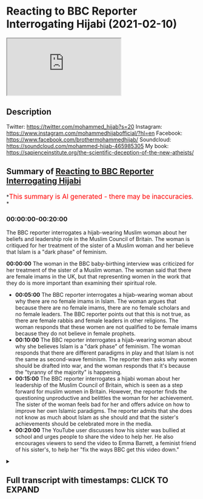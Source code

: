# Reacting to BBC Reporter Interrogating Hijabi (2021-02-10)

<iframe loading='lazy' allow='autoplay' src='https://www.youtube.com/embed/7-YSMyJHWTU'></iframe>

## Description

Twitter: <https://twitter.com/mohammed_hijab?s=20>
Instagram: <https://www.instagram.com/mohammedhijabofficial/?hl=en>
Facebook: <https://www.facebook.com/brothermohammedhijab/>
Soundcloud: <https://soundcloud.com/mohammed-hijab-465985305>
My book: <https://sapienceinstitute.org/the-scientific-deception-of-the-new-atheists/>

## Summary of [Reacting to BBC Reporter Interrogating Hijabi](https://www.youtube.com/watch?v=7-YSMyJHWTU)

*<span style="color:red; font-size:125%">This summary is AI generated - there may be inaccuracies</span>. *

### <a onclick="modifyYTiframeseektime('0')">00:00:00-00:20:00</a>

The BBC reporter interrogates a hijab-wearing Muslim woman about her beliefs and leadership role in the Muslim Council of Britain. The woman is critiqued for her treatment of the sister of a Muslim woman and her believe that Islam is a "dark phase" of feminism.

**<a onclick="modifyYTiframeseektime('0')">00:00:00</a>** The woman in the BBC baby-birthing interview was criticized for her treatment of the sister of a Muslim woman. The woman said that there are female imams in the UK, but that representing women in the work that they do is more important than examining their spiritual role.

* **<a onclick="modifyYTiframeseektime('300')">00:05:00</a>** The BBC reporter interrogates a hijab-wearing woman about why there are no female imams in Islam. The woman argues that because there are no female imams, there are no female scholars and no female leaders. The BBC reporter points out that this is not true, as there are female rabbis and female leaders in other religions. The woman responds that these women are not qualified to be female imams because they do not believe in female prophets.
* **<a onclick="modifyYTiframeseektime('600')">00:10:00</a>** The BBC reporter interrogates a hijab-wearing woman about why she believes Islam is a "dark phase" of feminism. The woman responds that there are different paradigms in play and that Islam is not the same as second-wave feminism. The reporter then asks why women should be drafted into war, and the woman responds that it's because the "tyranny of the majority" is happening.
* **<a onclick="modifyYTiframeseektime('900')">00:15:00</a>** The BBC reporter interrogates a hijabi woman about her leadership of the Muslim Council of Britain, which is seen as a step forward for muslim women in Britain. However, the reporter finds the questioning unproductive and belittles the woman for her achievement. The sister of the woman feels bad for her and offers advice on how to improve her own Islamic paradigms. The reporter admits that she does not know as much about Islam as she should and that the sister's achievements should be celebrated more in the media.
* **<a onclick="modifyYTiframeseektime('1200')">00:20:00</a>** The YouTube user discusses how his sister was bullied at school and urges people to share the video to help her. He also encourages viewers to send the video to Emma Barrett, a feminist friend of his sister's, to help her "fix the ways BBC get this video down."

<details><summary><h2>Full transcript with timestamps: CLICK TO EXPAND</h2></summary>

<a onclick="modifyYTiframeseektime('0')">0:00:00</a> Music  
<a onclick="modifyYTiframeseektime('14')">0:00:14</a> i would like to thank you for your  
<a onclick="modifyYTiframeseektime('15')">0:00:15</a> recent reputation  
<a onclick="modifyYTiframeseektime('16')">0:00:16</a> of what was that woman called han  
<a onclick="modifyYTiframeseektime('20')">0:00:20</a> yeah if you guys haven't watched it guys  
<a onclick="modifyYTiframeseektime('21')">0:00:21</a> please go there i think it was the best  
<a onclick="modifyYTiframeseektime('22')">0:00:22</a> reputation  
<a onclick="modifyYTiframeseektime('23')">0:00:23</a> down in history uh it was it was  
<a onclick="modifyYTiframeseektime('26')">0:00:26</a> absolutely epic  
<a onclick="modifyYTiframeseektime('26')">0:00:26</a> with new words but today it's something  
<a onclick="modifyYTiframeseektime('29')">0:00:29</a> a bit different there's a bit of a  
<a onclick="modifyYTiframeseektime('30')">0:00:30</a> controversial topic that's been  
<a onclick="modifyYTiframeseektime('31')">0:00:31</a> happening um now we've been discussing  
<a onclick="modifyYTiframeseektime('33')">0:00:33</a> how we can tackle this i'm going to come  
<a onclick="modifyYTiframeseektime('35')">0:00:35</a> from different  
<a onclick="modifyYTiframeseektime('35')">0:00:35</a> um venues should i say jungles angles  
<a onclick="modifyYTiframeseektime('39')">0:00:39</a> yes so hijab are you ready let's get  
<a onclick="modifyYTiframeseektime('41')">0:00:41</a> straight into it because i think we  
<a onclick="modifyYTiframeseektime('42')">0:00:42</a> waste a lot of time you know talking  
<a onclick="modifyYTiframeseektime('43')">0:00:43</a> sometimes unnecessarily no problem yeah  
<a onclick="modifyYTiframeseektime('44')">0:00:44</a> okay let's get straight into it yeah so  
<a onclick="modifyYTiframeseektime('46')">0:00:46</a> this was a baby  
<a onclick="modifyYTiframeseektime('46')">0:00:46</a> baby bbc interview yeah woman's hour  
<a onclick="modifyYTiframeseektime('49')">0:00:49</a> yeah  
<a onclick="modifyYTiframeseektime('50')">0:00:50</a> isn't it ironic woman's hour but look  
<a onclick="modifyYTiframeseektime('52')">0:00:52</a> what she does to a sister a muslim woman  
<a onclick="modifyYTiframeseektime('57')">0:00:57</a> how many uh female imams are there  
<a onclick="modifyYTiframeseektime('60')">0:01:00</a> um in the uk at the moment just because  
<a onclick="modifyYTiframeseektime('63')">0:01:03</a> i presume we  
<a onclick="modifyYTiframeseektime('64')">0:01:04</a> will get to this more but representing  
<a onclick="modifyYTiframeseektime('66')">0:01:06</a> of course women  
<a onclick="modifyYTiframeseektime('67')">0:01:07</a> uh which he will do as part of this how  
<a onclick="modifyYTiframeseektime('70')">0:01:10</a> many do we have in britain  
<a onclick="modifyYTiframeseektime('72')">0:01:12</a> i mean i think let's give quick context  
<a onclick="modifyYTiframeseektime('73')">0:01:13</a> this is the reason um  
<a onclick="modifyYTiframeseektime('76')">0:01:16</a> she's um the the lead not leader man  
<a onclick="modifyYTiframeseektime('80')">0:01:20</a> of the muslim council of britain yeah is  
<a onclick="modifyYTiframeseektime('82')">0:01:22</a> it she's the new  
<a onclick="modifyYTiframeseektime('83')">0:01:23</a> if i'm not mistaken yeah she's she's the  
<a onclick="modifyYTiframeseektime('86')">0:01:26</a> head like she's the  
<a onclick="modifyYTiframeseektime('87')">0:01:27</a> director now with the muslim council of  
<a onclick="modifyYTiframeseektime('89')">0:01:29</a> britain yeah okay yeah so  
<a onclick="modifyYTiframeseektime('91')">0:01:31</a> just imagine you have just been like  
<a onclick="modifyYTiframeseektime('92')">0:01:32</a> awarded something yeah you're a champion  
<a onclick="modifyYTiframeseektime('94')">0:01:34</a> yeah imagine  
<a onclick="modifyYTiframeseektime('95')">0:01:35</a> yeah you've done something and this is  
<a onclick="modifyYTiframeseektime('97')">0:01:37</a> how you've been treated  
<a onclick="modifyYTiframeseektime('98')">0:01:38</a> again i'm not i don't have a clue on  
<a onclick="modifyYTiframeseektime('100')">0:01:40</a> these numbers because my role is making  
<a onclick="modifyYTiframeseektime('103')">0:01:43</a> sure that  
<a onclick="modifyYTiframeseektime('104')">0:01:44</a> we include our affiliates particularly  
<a onclick="modifyYTiframeseektime('106')">0:01:46</a> women in the work that we are doing and  
<a onclick="modifyYTiframeseektime('108')">0:01:48</a> making sure that  
<a onclick="modifyYTiframeseektime('109')">0:01:49</a> um where our structures as well as the  
<a onclick="modifyYTiframeseektime('112')">0:01:52</a> work we do  
<a onclick="modifyYTiframeseektime('113')">0:01:53</a> and are truly representative so i think  
<a onclick="modifyYTiframeseektime('115')">0:01:55</a> that you know do we sorry  
<a onclick="modifyYTiframeseektime('117')">0:01:57</a> you don't know that's fine if you don't  
<a onclick="modifyYTiframeseektime('118')">0:01:58</a> know but do do we have female imams in  
<a onclick="modifyYTiframeseektime('121')">0:02:01</a> this country  
<a onclick="modifyYTiframeseektime('122')">0:02:02</a> i mean again it's not are you referring  
<a onclick="modifyYTiframeseektime('125')">0:02:05</a> to  
<a onclick="modifyYTiframeseektime('125')">0:02:05</a> chaplains are you referring to women  
<a onclick="modifyYTiframeseektime('127')">0:02:07</a> that lead the prayer what are you  
<a onclick="modifyYTiframeseektime('128')">0:02:08</a> referring to and i think  
<a onclick="modifyYTiframeseektime('129')">0:02:09</a> you tell me i i'm genuinely intrigued to  
<a onclick="modifyYTiframeseektime('132')">0:02:12</a> know of course uh female priests have  
<a onclick="modifyYTiframeseektime('134')">0:02:14</a> been around for some time  
<a onclick="modifyYTiframeseektime('135')">0:02:15</a> uh we've also seen the the advent of  
<a onclick="modifyYTiframeseektime('137')">0:02:17</a> female rabbis in this country  
<a onclick="modifyYTiframeseektime('139')">0:02:19</a> what is the picture for women leading  
<a onclick="modifyYTiframeseektime('142')">0:02:22</a> prayer in britain  
<a onclick="modifyYTiframeseektime('143')">0:02:23</a> in in muslim communities well i think  
<a onclick="modifyYTiframeseektime('147')">0:02:27</a> my role isn't really to um adjudicate or  
<a onclick="modifyYTiframeseektime('150')">0:02:30</a> to to examine that part of spirituality  
<a onclick="modifyYTiframeseektime('154')">0:02:34</a> i think  
<a onclick="modifyYTiframeseektime('154')">0:02:34</a> where women want to make those choices  
<a onclick="modifyYTiframeseektime('157')">0:02:37</a> and where you know  
<a onclick="modifyYTiframeseektime('158')">0:02:38</a> that these are all religious discussions  
<a onclick="modifyYTiframeseektime('160')">0:02:40</a> oh no no of course  
<a onclick="modifyYTiframeseektime('162')">0:02:42</a> it was just i thought because the muslim  
<a onclick="modifyYTiframeseektime('163')">0:02:43</a> council of britain's played such an  
<a onclick="modifyYTiframeseektime('164')">0:02:44</a> important role  
<a onclick="modifyYTiframeseektime('165')">0:02:45</a> in getting the number of muslims for  
<a onclick="modifyYTiframeseektime('167')">0:02:47</a> instance added to the census i mean that  
<a onclick="modifyYTiframeseektime('169')">0:02:49</a> was done at the turn of  
<a onclick="modifyYTiframeseektime('170')">0:02:50</a> of the turn of the century so we  
<a onclick="modifyYTiframeseektime('171')">0:02:51</a> actually knew how many muslims there  
<a onclick="modifyYTiframeseektime('172')">0:02:52</a> were  
<a onclick="modifyYTiframeseektime('173')">0:02:53</a> do we so do we have female imams i think  
<a onclick="modifyYTiframeseektime('176')">0:02:56</a> what's really important for the muslim  
<a onclick="modifyYTiframeseektime('178')">0:02:58</a> council in britain and the work that we  
<a onclick="modifyYTiframeseektime('179')">0:02:59</a> do is  
<a onclick="modifyYTiframeseektime('180')">0:03:00</a> actually that it's not about defining  
<a onclick="modifyYTiframeseektime('182')">0:03:02</a> you know or going into  
<a onclick="modifyYTiframeseektime('184')">0:03:04</a> the these types of questions regarding  
<a onclick="modifyYTiframeseektime('186')">0:03:06</a> spirituality but actually looking at  
<a onclick="modifyYTiframeseektime('188')">0:03:08</a> how we can benefit our communities  
<a onclick="modifyYTiframeseektime('189')">0:03:09</a> especially given the pandemic and given  
<a onclick="modifyYTiframeseektime('191')">0:03:11</a> of course the role that everybody needs  
<a onclick="modifyYTiframeseektime('193')">0:03:13</a> to be playing and we will get to  
<a onclick="modifyYTiframeseektime('195')">0:03:15</a> we will get to pandemic it's just quite  
<a onclick="modifyYTiframeseektime('196')">0:03:16</a> striking that you can't sort of answer  
<a onclick="modifyYTiframeseektime('198')">0:03:18</a> that question i recognize it's not a  
<a onclick="modifyYTiframeseektime('200')">0:03:20</a> religious or spiritual  
<a onclick="modifyYTiframeseektime('202')">0:03:22</a> role exactly i don't feel like that's  
<a onclick="modifyYTiframeseektime('203')">0:03:23</a> within the parameters  
<a onclick="modifyYTiframeseektime('205')">0:03:25</a> of my roles and responsibilities  
<a onclick="modifyYTiframeseektime('207')">0:03:27</a> especially as you know  
<a onclick="modifyYTiframeseektime('208')">0:03:28</a> the first elected female representative  
<a onclick="modifyYTiframeseektime('215')">0:03:35</a> how do you feel watching that you know  
<a onclick="modifyYTiframeseektime('216')">0:03:36</a> it's it's it's like you're having a you  
<a onclick="modifyYTiframeseektime('217')">0:03:37</a> know it was more like not interviewing  
<a onclick="modifyYTiframeseektime('219')">0:03:39</a> somebody was like having an interlocutor  
<a onclick="modifyYTiframeseektime('221')">0:03:41</a> and like like if i was speaking to an  
<a onclick="modifyYTiframeseektime('223')">0:03:43</a> atheist i would be hammering the  
<a onclick="modifyYTiframeseektime('224')">0:03:44</a> contingency argument over and over and  
<a onclick="modifyYTiframeseektime('225')">0:03:45</a> over and over again because i'm trying  
<a onclick="modifyYTiframeseektime('227')">0:03:47</a> to catch him  
<a onclick="modifyYTiframeseektime('229')">0:03:49</a> she's just you know become the chairman  
<a onclick="modifyYTiframeseektime('232')">0:03:52</a> chairwoman  
<a onclick="modifyYTiframeseektime('232')">0:03:52</a> of a muslim council yeah  
<a onclick="modifyYTiframeseektime('236')">0:03:56</a> and instead of congratulating asking  
<a onclick="modifyYTiframeseektime('238')">0:03:58</a> what she's planning on doing  
<a onclick="modifyYTiframeseektime('240')">0:04:00</a> well she was no mercy she was a no do  
<a onclick="modifyYTiframeseektime('242')">0:04:02</a> you know you don't know okay so there  
<a onclick="modifyYTiframeseektime('244')">0:04:04</a> isn't no  
<a onclick="modifyYTiframeseektime('244')">0:04:04</a> over and over six instances while  
<a onclick="modifyYTiframeseektime('247')">0:04:07</a> watching that  
<a onclick="modifyYTiframeseektime('248')">0:04:08</a> how do you feel i think there was many  
<a onclick="modifyYTiframeseektime('250')">0:04:10</a> fallacies that were committed in that  
<a onclick="modifyYTiframeseektime('252')">0:04:12</a> line of interrogation so the first thing  
<a onclick="modifyYTiframeseektime('254')">0:04:14</a> that i i think was fallacious  
<a onclick="modifyYTiframeseektime('255')">0:04:15</a> was the false equivalency uh between  
<a onclick="modifyYTiframeseektime('258')">0:04:18</a> imams and priests and rabbis  
<a onclick="modifyYTiframeseektime('260')">0:04:20</a> is false comparison because yeah so in  
<a onclick="modifyYTiframeseektime('263')">0:04:23</a> in christianity  
<a onclick="modifyYTiframeseektime('264')">0:04:24</a> you have ordinance that they go through  
<a onclick="modifyYTiframeseektime('266')">0:04:26</a> a kind of training program then they  
<a onclick="modifyYTiframeseektime('267')">0:04:27</a> become  
<a onclick="modifyYTiframeseektime('268')">0:04:28</a> either priests or whatever it is  
<a onclick="modifyYTiframeseektime('270')">0:04:30</a> depending on the dominant denomination  
<a onclick="modifyYTiframeseektime('272')">0:04:32</a> uh in judaism we have rabbis but those  
<a onclick="modifyYTiframeseektime('274')">0:04:34</a> individuals rabbis  
<a onclick="modifyYTiframeseektime('276')">0:04:36</a> and priests are usually trained they're  
<a onclick="modifyYTiframeseektime('279')">0:04:39</a> usually individuals who have  
<a onclick="modifyYTiframeseektime('280')">0:04:40</a> authority in the community so the  
<a onclick="modifyYTiframeseektime('282')">0:04:42</a> equivalent in a muslim community  
<a onclick="modifyYTiframeseektime('283')">0:04:43</a> especially in sunni islam would be  
<a onclick="modifyYTiframeseektime('284')">0:04:44</a> something like a mufti  
<a onclick="modifyYTiframeseektime('286')">0:04:46</a> potentially a sheikh and definitely  
<a onclick="modifyYTiframeseektime('288')">0:04:48</a> something like an islam or a  
<a onclick="modifyYTiframeseektime('289')">0:04:49</a> scholar so an imam is just someone who  
<a onclick="modifyYTiframeseektime('293')">0:04:53</a> leads the prayer  
<a onclick="modifyYTiframeseektime('294')">0:04:54</a> now you can have no authority like for  
<a onclick="modifyYTiframeseektime('296')">0:04:56</a> example in ramadan  
<a onclick="modifyYTiframeseektime('298')">0:04:58</a> um you have children leading the prayer  
<a onclick="modifyYTiframeseektime('301')">0:05:01</a> if if you have in a house  
<a onclick="modifyYTiframeseektime('302')">0:05:02</a> a mother and a child that's a male it's  
<a onclick="modifyYTiframeseektime('305')">0:05:05</a> very  
<a onclick="modifyYTiframeseektime('306')">0:05:06</a> possible that the the the boy leads the  
<a onclick="modifyYTiframeseektime('309')">0:05:09</a> mother in in  
<a onclick="modifyYTiframeseektime('310')">0:05:10</a> prayer even though she's much more  
<a onclick="modifyYTiframeseektime('311')">0:05:11</a> important in the hierarchy right  
<a onclick="modifyYTiframeseektime('313')">0:05:13</a> so this uh the reason why it's it's a  
<a onclick="modifyYTiframeseektime('316')">0:05:16</a> wrong question  
<a onclick="modifyYTiframeseektime('317')">0:05:17</a> in the first place or it's a false  
<a onclick="modifyYTiframeseektime('318')">0:05:18</a> equivalence is because you're comparing  
<a onclick="modifyYTiframeseektime('320')">0:05:20</a> apples and oranges  
<a onclick="modifyYTiframeseektime('321')">0:05:21</a> if you want to compare priests with a  
<a onclick="modifyYTiframeseektime('324')">0:05:24</a> group of  
<a onclick="modifyYTiframeseektime('325')">0:05:25</a> uh representatives from the muslim world  
<a onclick="modifyYTiframeseektime('327')">0:05:27</a> you should compare them with muftis et  
<a onclick="modifyYTiframeseektime('328')">0:05:28</a> cetera  
<a onclick="modifyYTiframeseektime('329')">0:05:29</a> having said that though yeah if we did  
<a onclick="modifyYTiframeseektime('332')">0:05:32</a> do that  
<a onclick="modifyYTiframeseektime('333')">0:05:33</a> i don't know about the comparison it's  
<a onclick="modifyYTiframeseektime('334')">0:05:34</a> actually quite an interesting question  
<a onclick="modifyYTiframeseektime('335')">0:05:35</a> definitely there are  
<a onclick="modifyYTiframeseektime('336')">0:05:36</a> female mufti's definitely there are  
<a onclick="modifyYTiframeseektime('337')">0:05:37</a> female aliens definitely they are  
<a onclick="modifyYTiframeseektime('340')">0:05:40</a> uh muslim but in terms of  
<a onclick="modifyYTiframeseektime('344')">0:05:44</a> proportion i don't know what i will say  
<a onclick="modifyYTiframeseektime('345')">0:05:45</a> is this before i forget  
<a onclick="modifyYTiframeseektime('348')">0:05:48</a> is that in the span of a thousand four  
<a onclick="modifyYTiframeseektime('349')">0:05:49</a> hundred years of islamic history  
<a onclick="modifyYTiframeseektime('351')">0:05:51</a> right there have been hundreds of  
<a onclick="modifyYTiframeseektime('353')">0:05:53</a> thousands of not just  
<a onclick="modifyYTiframeseektime('355')">0:05:55</a> scholars of islam that are female but  
<a onclick="modifyYTiframeseektime('357')">0:05:57</a> we're talking about prominent scholars  
<a onclick="modifyYTiframeseektime('358')">0:05:58</a> who have had  
<a onclick="modifyYTiframeseektime('359')">0:05:59</a> a lasting contribution and i'll just  
<a onclick="modifyYTiframeseektime('361')">0:06:01</a> give you one reference for that  
<a onclick="modifyYTiframeseektime('363')">0:06:03</a> dr muhammad has written a book his  
<a onclick="modifyYTiframeseektime('366')">0:06:06</a> voluminous  
<a onclick="modifyYTiframeseektime('368')">0:06:08</a> many different volumes on it's called  
<a onclick="modifyYTiframeseektime('371')">0:06:11</a> okay so it's just actually one subfield  
<a onclick="modifyYTiframeseektime('373')">0:06:13</a> called  
<a onclick="modifyYTiframeseektime('374')">0:06:14</a> hadith which is transmission and  
<a onclick="modifyYTiframeseektime('376')">0:06:16</a> teaching of hadith  
<a onclick="modifyYTiframeseektime('377')">0:06:17</a> and he catalogues in that ten thousand  
<a onclick="modifyYTiframeseektime('380')">0:06:20</a> women  
<a onclick="modifyYTiframeseektime('381')">0:06:21</a> ten thousand women in islamic history  
<a onclick="modifyYTiframeseektime('382')">0:06:22</a> okay now if you compare that like for  
<a onclick="modifyYTiframeseektime('384')">0:06:24</a> like  
<a onclick="modifyYTiframeseektime('384')">0:06:24</a> with ten thousand what women well  
<a onclick="modifyYTiframeseektime('386')">0:06:26</a> they're just women they're just exist  
<a onclick="modifyYTiframeseektime('388')">0:06:28</a> scholars scholars of just one tradition  
<a onclick="modifyYTiframeseektime('390')">0:06:30</a> one subfield which is hadith so  
<a onclick="modifyYTiframeseektime('392')">0:06:32</a> transmission of um  
<a onclick="modifyYTiframeseektime('393')">0:06:33</a> the prophetic tradition okay and in that  
<a onclick="modifyYTiframeseektime('396')">0:06:36</a> for example  
<a onclick="modifyYTiframeseektime('397')">0:06:37</a> some of the things i found were really  
<a onclick="modifyYTiframeseektime('398')">0:06:38</a> astonishing for example  
<a onclick="modifyYTiframeseektime('403')">0:06:43</a> because these are quite popular in the  
<a onclick="modifyYTiframeseektime('406')">0:06:46</a> jar of the seventh century not the one  
<a onclick="modifyYTiframeseektime('407')">0:06:47</a> the humbly that wrote  
<a onclick="modifyYTiframeseektime('409')">0:06:49</a> that another one uh  
<a onclick="modifyYTiframeseektime('413')">0:06:53</a> he had according to a tha in his uh  
<a onclick="modifyYTiframeseektime('416')">0:06:56</a> biography  
<a onclick="modifyYTiframeseektime('416')">0:06:56</a> 400 female teachers now i want you to  
<a onclick="modifyYTiframeseektime('420')">0:07:00</a> imagine we're talking about the seventh  
<a onclick="modifyYTiframeseektime('421')">0:07:01</a> century  
<a onclick="modifyYTiframeseektime('422')">0:07:02</a> we're not we're not being tokenistic  
<a onclick="modifyYTiframeseektime('423')">0:07:03</a> here mentioning you know the sahaba yet  
<a onclick="modifyYTiframeseektime('425')">0:07:05</a> or the female scholars  
<a onclick="modifyYTiframeseektime('426')">0:07:06</a> that were there at the time of the  
<a onclick="modifyYTiframeseektime('427')">0:07:07</a> prophet we are talking about seventh  
<a onclick="modifyYTiframeseektime('430')">0:07:10</a> century  
<a onclick="modifyYTiframeseektime('430')">0:07:10</a> uh medieval uh arab world and this is a  
<a onclick="modifyYTiframeseektime('434')">0:07:14</a> place  
<a onclick="modifyYTiframeseektime('434')">0:07:14</a> a muslim world and a man had what does  
<a onclick="modifyYTiframeseektime('437')">0:07:17</a> it take for a man to have 400 female  
<a onclick="modifyYTiframeseektime('439')">0:07:19</a> educators it must mean that they're  
<a onclick="modifyYTiframeseektime('440')">0:07:20</a> being educated  
<a onclick="modifyYTiframeseektime('441')">0:07:21</a> and and they are given accessibility to  
<a onclick="modifyYTiframeseektime('444')">0:07:24</a> be able to educate  
<a onclick="modifyYTiframeseektime('445')">0:07:25</a> and this is one of many like thousands  
<a onclick="modifyYTiframeseektime('447')">0:07:27</a> of examples  
<a onclick="modifyYTiframeseektime('448')">0:07:28</a> the point the point is is that now is if  
<a onclick="modifyYTiframeseektime('451')">0:07:31</a> there isn't  
<a onclick="modifyYTiframeseektime('452')">0:07:32</a> a representation of female scholars now  
<a onclick="modifyYTiframeseektime('454')">0:07:34</a> today  
<a onclick="modifyYTiframeseektime('455')">0:07:35</a> in the uk or whatever it is is there a  
<a onclick="modifyYTiframeseektime('458')">0:07:38</a> problem i do think there's a problem i  
<a onclick="modifyYTiframeseektime('459')">0:07:39</a> think there's  
<a onclick="modifyYTiframeseektime('460')">0:07:40</a> something we need to do okay to try and  
<a onclick="modifyYTiframeseektime('462')">0:07:42</a> give more accessibility as was the case  
<a onclick="modifyYTiframeseektime('464')">0:07:44</a> by the way interestingly enough  
<a onclick="modifyYTiframeseektime('466')">0:07:46</a> at the time of a the prophet because he  
<a onclick="modifyYTiframeseektime('468')">0:07:48</a> he definitely  
<a onclick="modifyYTiframeseektime('469')">0:07:49</a> as is mentioned buhari he dedicated  
<a onclick="modifyYTiframeseektime('471')">0:07:51</a> times and places for educating women  
<a onclick="modifyYTiframeseektime('473')">0:07:53</a> specifically so that they don't  
<a onclick="modifyYTiframeseektime('475')">0:07:55</a> miss out and was the case with the fact  
<a onclick="modifyYTiframeseektime('477')">0:07:57</a> that you know the the habits were there  
<a onclick="modifyYTiframeseektime('479')">0:07:59</a> and was the case through islamic history  
<a onclick="modifyYTiframeseektime('480')">0:08:00</a> so i do think there's an issue  
<a onclick="modifyYTiframeseektime('482')">0:08:02</a> i think but the way that she's she's uh  
<a onclick="modifyYTiframeseektime('484')">0:08:04</a> handled that i think is completely wrong  
<a onclick="modifyYTiframeseektime('486')">0:08:06</a> it shows theological illiteracy she  
<a onclick="modifyYTiframeseektime('488')">0:08:08</a> doesn't know the differences between  
<a onclick="modifyYTiframeseektime('490')">0:08:10</a> priests  
<a onclick="modifyYTiframeseektime('491')">0:08:11</a> uh and one thing and so on one thing i  
<a onclick="modifyYTiframeseektime('493')">0:08:13</a> want to just touch upon before moving  
<a onclick="modifyYTiframeseektime('495')">0:08:15</a> into that area because there is like  
<a onclick="modifyYTiframeseektime('496')">0:08:16</a> the mistreatment uh of females  
<a onclick="modifyYTiframeseektime('500')">0:08:20</a> in today's time yes i'll go to that  
<a onclick="modifyYTiframeseektime('503')">0:08:23</a> i thought you would come from this angle  
<a onclick="modifyYTiframeseektime('504')">0:08:24</a> yeah maybe you missed it here but for  
<a onclick="modifyYTiframeseektime('505')">0:08:25</a> example  
<a onclick="modifyYTiframeseektime('507')">0:08:27</a> notice him about who are you to come and  
<a onclick="modifyYTiframeseektime('508')">0:08:28</a> tell us you're going to implement and  
<a onclick="modifyYTiframeseektime('510')">0:08:30</a> let's suppose there is no female imams  
<a onclick="modifyYTiframeseektime('512')">0:08:32</a> so what like like we need to come to  
<a onclick="modifyYTiframeseektime('514')">0:08:34</a> this angle because  
<a onclick="modifyYTiframeseektime('515')">0:08:35</a> we shouldn't be just because next  
<a onclick="modifyYTiframeseektime('516')">0:08:36</a> they're going to come and say to us why  
<a onclick="modifyYTiframeseektime('517')">0:08:37</a> is there no female prophets  
<a onclick="modifyYTiframeseektime('519')">0:08:39</a> yeah a good point so the thing is look  
<a onclick="modifyYTiframeseektime('521')">0:08:41</a> and this is where the sister was kind of  
<a onclick="modifyYTiframeseektime('522')">0:08:42</a> and i understand which is coming from i  
<a onclick="modifyYTiframeseektime('523')">0:08:43</a> can  
<a onclick="modifyYTiframeseektime('524')">0:08:44</a> you know we're in the tower sometimes we  
<a onclick="modifyYTiframeseektime('526')">0:08:46</a> try to you know  
<a onclick="modifyYTiframeseektime('527')">0:08:47</a> sugar down things we shouldn't there are  
<a onclick="modifyYTiframeseektime('529')">0:08:49</a> no female imams our religion doesn't  
<a onclick="modifyYTiframeseektime('530')">0:08:50</a> cover that and what  
<a onclick="modifyYTiframeseektime('532')">0:08:52</a> like the thing is and who are you to  
<a onclick="modifyYTiframeseektime('534')">0:08:54</a> come and tell me that i have to come to  
<a onclick="modifyYTiframeseektime('536')">0:08:56</a> your standards  
<a onclick="modifyYTiframeseektime('537')">0:08:57</a> which by the way is a false equivocation  
<a onclick="modifyYTiframeseektime('538')">0:08:58</a> because you're claiming  
<a onclick="modifyYTiframeseektime('540')">0:09:00</a> because there's no imams means there's  
<a onclick="modifyYTiframeseektime('541')">0:09:01</a> no scholars which you just debunked yeah  
<a onclick="modifyYTiframeseektime('543')">0:09:03</a> but we're saying  
<a onclick="modifyYTiframeseektime('543')">0:09:03</a> like to her world paradigm does she have  
<a onclick="modifyYTiframeseektime('546')">0:09:06</a> any right to come here and tell and  
<a onclick="modifyYTiframeseektime('548')">0:09:08</a> press a muslim woman who is a chairman  
<a onclick="modifyYTiframeseektime('551')">0:09:11</a> of the muslim council of britain  
<a onclick="modifyYTiframeseektime('553')">0:09:13</a> to come and tell her no but why why not  
<a onclick="modifyYTiframeseektime('554')">0:09:14</a> imams why not well she's the same woman  
<a onclick="modifyYTiframeseektime('556')">0:09:16</a> when it came to the issue of rabbis and  
<a onclick="modifyYTiframeseektime('558')">0:09:18</a> i don't know what  
<a onclick="modifyYTiframeseektime('560')">0:09:20</a> what did she say so emma barnett once  
<a onclick="modifyYTiframeseektime('561')">0:09:21</a> admitted she didn't believe in female  
<a onclick="modifyYTiframeseektime('563')">0:09:23</a> rabbis  
<a onclick="modifyYTiframeseektime('564')">0:09:24</a> yeah subhanallah look at hypocrisy yeah  
<a onclick="modifyYTiframeseektime('566')">0:09:26</a> rabbis go go speak to jewish lady and go  
<a onclick="modifyYTiframeseektime('569')">0:09:29</a> go question them that they don't even  
<a onclick="modifyYTiframeseektime('570')">0:09:30</a> have a right to divorce  
<a onclick="modifyYTiframeseektime('571')">0:09:31</a> and i know it's a different topic but  
<a onclick="modifyYTiframeseektime('572')">0:09:32</a> the thing is can you imagine you're just  
<a onclick="modifyYTiframeseektime('573')">0:09:33</a> pressing on the issue and who are you  
<a onclick="modifyYTiframeseektime('575')">0:09:35</a> and we need to have a backbone one like  
<a onclick="modifyYTiframeseektime('576')">0:09:36</a> there's something in the religion that  
<a onclick="modifyYTiframeseektime('577')">0:09:37</a> teaches allah said it  
<a onclick="modifyYTiframeseektime('578')">0:09:38</a> khalas i don't need to explain nothing  
<a onclick="modifyYTiframeseektime('580')">0:09:40</a> to you are you yes yes who are you  
<a onclick="modifyYTiframeseektime('582')">0:09:42</a> allah there's not imams there's look  
<a onclick="modifyYTiframeseektime('583')">0:09:43</a> there are no female imams doesn't  
<a onclick="modifyYTiframeseektime('585')">0:09:45</a> religion enough  
<a onclick="modifyYTiframeseektime('586')">0:09:46</a> to believe that no no not according to  
<a onclick="modifyYTiframeseektime('588')">0:09:48</a> 99 one second  
<a onclick="modifyYTiframeseektime('589')">0:09:49</a> just because that is not allowed in  
<a onclick="modifyYTiframeseektime('591')">0:09:51</a> their religion and just because they're  
<a onclick="modifyYTiframeseektime('592')">0:09:52</a> not female prophets  
<a onclick="modifyYTiframeseektime('593')">0:09:53</a> do we see females as any less should  
<a onclick="modifyYTiframeseektime('595')">0:09:55</a> they be um female imams leading  
<a onclick="modifyYTiframeseektime('597')">0:09:57</a> men leading men no living man no but  
<a onclick="modifyYTiframeseektime('600')">0:10:00</a> is it because inferior no of course not  
<a onclick="modifyYTiframeseektime('602')">0:10:02</a> look there are things that women are  
<a onclick="modifyYTiframeseektime('603')">0:10:03</a> entitled to that man  
<a onclick="modifyYTiframeseektime('604')">0:10:04</a> we don't have a second wave feministic  
<a onclick="modifyYTiframeseektime('606')">0:10:06</a> paradigm and and for those who want to  
<a onclick="modifyYTiframeseektime('607')">0:10:07</a> know  
<a onclick="modifyYTiframeseektime('608')">0:10:08</a> what the difference is between the  
<a onclick="modifyYTiframeseektime('609')">0:10:09</a> islamic paradigm and the second wave  
<a onclick="modifyYTiframeseektime('611')">0:10:11</a> feministic paradigm  
<a onclick="modifyYTiframeseektime('613')">0:10:13</a> there are many um lectures that i've  
<a onclick="modifyYTiframeseektime('615')">0:10:15</a> done on this the fundamental flaws of  
<a onclick="modifyYTiframeseektime('616')">0:10:16</a> feminism yeah  
<a onclick="modifyYTiframeseektime('617')">0:10:17</a> uh islam the dark phase of feminism just  
<a onclick="modifyYTiframeseektime('619')">0:10:19</a> put these titles in the  
<a onclick="modifyYTiframeseektime('620')">0:10:20</a> descript in the uh search bar you'll  
<a onclick="modifyYTiframeseektime('622')">0:10:22</a> find my my  
<a onclick="modifyYTiframeseektime('624')">0:10:24</a> lectures there it's a paradigmatic  
<a onclick="modifyYTiframeseektime('626')">0:10:26</a> problem in the sense that  
<a onclick="modifyYTiframeseektime('627')">0:10:27</a> you're now imposing a paradigm on  
<a onclick="modifyYTiframeseektime('629')">0:10:29</a> something else this is another problem  
<a onclick="modifyYTiframeseektime('631')">0:10:31</a> right  
<a onclick="modifyYTiframeseektime('632')">0:10:32</a> obviously here uh in terms there's two  
<a onclick="modifyYTiframeseektime('635')">0:10:35</a> different things that are going on at  
<a onclick="modifyYTiframeseektime('636')">0:10:36</a> the same time number one  
<a onclick="modifyYTiframeseektime('638')">0:10:38</a> female scholars are what are being  
<a onclick="modifyYTiframeseektime('641')">0:10:41</a> discussed here yes  
<a onclick="modifyYTiframeseektime('642')">0:10:42</a> so this this female imam thing is a red  
<a onclick="modifyYTiframeseektime('645')">0:10:45</a> herring yes  
<a onclick="modifyYTiframeseektime('646')">0:10:46</a> would you respect someone praying and  
<a onclick="modifyYTiframeseektime('648')">0:10:48</a> bending because  
<a onclick="modifyYTiframeseektime('649')">0:10:49</a> our prayer has all kinds of positioning  
<a onclick="modifyYTiframeseektime('651')">0:10:51</a> a woman bending over in front of man and  
<a onclick="modifyYTiframeseektime('653')">0:10:53</a> kneeling over and it's seen as  
<a onclick="modifyYTiframeseektime('654')">0:10:54</a> inappropriate from our perspective  
<a onclick="modifyYTiframeseektime('655')">0:10:55</a> because of physiological anatomical  
<a onclick="modifyYTiframeseektime('657')">0:10:57</a> differences  
<a onclick="modifyYTiframeseektime('658')">0:10:58</a> and we think and we have good evidence  
<a onclick="modifyYTiframeseektime('660')">0:11:00</a> that that could  
<a onclick="modifyYTiframeseektime('661')">0:11:01</a> uh disturb somebody okay especially a  
<a onclick="modifyYTiframeseektime('664')">0:11:04</a> man  
<a onclick="modifyYTiframeseektime('664')">0:11:04</a> physiologically if they're praying and  
<a onclick="modifyYTiframeseektime('666')">0:11:06</a> what's the evidence of that look you've  
<a onclick="modifyYTiframeseektime('667')">0:11:07</a> got all female schools and all  
<a onclick="modifyYTiframeseektime('669')">0:11:09</a> male schools in your country why don't  
<a onclick="modifyYTiframeseektime('670')">0:11:10</a> you go and question something go to your  
<a onclick="modifyYTiframeseektime('672')">0:11:12</a> country  
<a onclick="modifyYTiframeseektime('675')">0:11:15</a> why don't you go and question a head  
<a onclick="modifyYTiframeseektime('677')">0:11:17</a> teacher of an all-female school and say  
<a onclick="modifyYTiframeseektime('679')">0:11:19</a> why is it that you allow such uh  
<a onclick="modifyYTiframeseektime('681')">0:11:21</a> discrimination to exist  
<a onclick="modifyYTiframeseektime('682')">0:11:22</a> the reason why they don't uh comment on  
<a onclick="modifyYTiframeseektime('685')">0:11:25</a> that is because they've allowed it as  
<a onclick="modifyYTiframeseektime('686')">0:11:26</a> part of the culture even though  
<a onclick="modifyYTiframeseektime('688')">0:11:28</a> really and truly it's something which  
<a onclick="modifyYTiframeseektime('690')">0:11:30</a> opposes them many ways second wave  
<a onclick="modifyYTiframeseektime('691')">0:11:31</a> feministic discourses  
<a onclick="modifyYTiframeseektime('693')">0:11:33</a> so the reasoning behind it if you ask  
<a onclick="modifyYTiframeseektime('696')">0:11:36</a> those who advocate for it  
<a onclick="modifyYTiframeseektime('697')">0:11:37</a> is distraction physiological  
<a onclick="modifyYTiframeseektime('699')">0:11:39</a> psychological distraction  
<a onclick="modifyYTiframeseektime('700')">0:11:40</a> so a woman or girls in a school together  
<a onclick="modifyYTiframeseektime('702')">0:11:42</a> they'll be less distracted if boys were  
<a onclick="modifyYTiframeseektime('704')">0:11:44</a> there and vice versa  
<a onclick="modifyYTiframeseektime('705')">0:11:45</a> for a man's you know the one the way a  
<a onclick="modifyYTiframeseektime('707')">0:11:47</a> man is created yeah the recently i came  
<a onclick="modifyYTiframeseektime('708')">0:11:48</a> across something on youtube yeah there's  
<a onclick="modifyYTiframeseektime('710')">0:11:50</a> something called schwartz yeah  
<a onclick="modifyYTiframeseektime('711')">0:11:51</a> and he was talking about do you know  
<a onclick="modifyYTiframeseektime('712')">0:11:52</a> this female woman  
<a onclick="modifyYTiframeseektime('715')">0:11:55</a> um hostesses in the airplane yeah  
<a onclick="modifyYTiframeseektime('717')">0:11:57</a> they're closing the door so i thought  
<a onclick="modifyYTiframeseektime('719')">0:11:59</a> like closing the what's like i thought  
<a onclick="modifyYTiframeseektime('720')">0:12:00</a> it's something you know there's  
<a onclick="modifyYTiframeseektime('721')">0:12:01</a> interesting videos there maybe is there  
<a onclick="modifyYTiframeseektime('722')">0:12:02</a> a weather closing door  
<a onclick="modifyYTiframeseektime('723')">0:12:03</a> okay i watch the video then like they  
<a onclick="modifyYTiframeseektime('725')">0:12:05</a> won't dress in a property i wish they  
<a onclick="modifyYTiframeseektime('727')">0:12:07</a> were in a skirt  
<a onclick="modifyYTiframeseektime('727')">0:12:07</a> but then i went to the comments  
<a onclick="modifyYTiframeseektime('743')">0:12:23</a> i didn't notice the door exactly get the  
<a onclick="modifyYTiframeseektime('745')">0:12:25</a> hell out of here no no no no no  
<a onclick="modifyYTiframeseektime('746')">0:12:26</a> they know it women yeah they know it  
<a onclick="modifyYTiframeseektime('749')">0:12:29</a> they they know it and so  
<a onclick="modifyYTiframeseektime('750')">0:12:30</a> this uh equality from an islamic  
<a onclick="modifyYTiframeseektime('753')">0:12:33</a> perspective and there is  
<a onclick="modifyYTiframeseektime('754')">0:12:34</a> we have our own version of equality it's  
<a onclick="modifyYTiframeseektime('756')">0:12:36</a> not identicality  
<a onclick="modifyYTiframeseektime('757')">0:12:37</a> exactly it's not identicality it doesn't  
<a onclick="modifyYTiframeseektime('759')">0:12:39</a> mean that men and women have the same  
<a onclick="modifyYTiframeseektime('760')">0:12:40</a> roles and responsibilities in  
<a onclick="modifyYTiframeseektime('762')">0:12:42</a> all cases and there are for example war  
<a onclick="modifyYTiframeseektime('764')">0:12:44</a> like it's not mandated upon women at the  
<a onclick="modifyYTiframeseektime('766')">0:12:46</a> end of the day and this is a very if you  
<a onclick="modifyYTiframeseektime('768')">0:12:48</a> think about the  
<a onclick="modifyYTiframeseektime('769')">0:12:49</a> the reality of war war is the case of  
<a onclick="modifyYTiframeseektime('772')">0:12:52</a> men okay for the most part in history  
<a onclick="modifyYTiframeseektime('774')">0:12:54</a> not just uh in  
<a onclick="modifyYTiframeseektime('776')">0:12:56</a> islamic history but cross-culturally  
<a onclick="modifyYTiframeseektime('777')">0:12:57</a> yeah going out yeah  
<a onclick="modifyYTiframeseektime('779')">0:12:59</a> and sacrificing their lives or  
<a onclick="modifyYTiframeseektime('780')">0:13:00</a> potentially sacrificing their lives  
<a onclick="modifyYTiframeseektime('782')">0:13:02</a> the point of the matter is someone goes  
<a onclick="modifyYTiframeseektime('784')">0:13:04</a> extremely safe for women  
<a onclick="modifyYTiframeseektime('787')">0:13:07</a> this is this is where second word  
<a onclick="modifyYTiframeseektime('788')">0:13:08</a> feminism kind of breaks down because you  
<a onclick="modifyYTiframeseektime('789')">0:13:09</a> start thinking about why don't you  
<a onclick="modifyYTiframeseektime('790')">0:13:10</a> campaign for the draft  
<a onclick="modifyYTiframeseektime('792')">0:13:12</a> for women to to now be compensated in  
<a onclick="modifyYTiframeseektime('794')">0:13:14</a> similar ways that men have been done  
<a onclick="modifyYTiframeseektime('795')">0:13:15</a> at home you go and keep you going get  
<a onclick="modifyYTiframeseektime('797')">0:13:17</a> your limbs chopped off i can come and  
<a onclick="modifyYTiframeseektime('798')">0:13:18</a> say  
<a onclick="modifyYTiframeseektime('799')">0:13:19</a> why am i going to walk why not exactly  
<a onclick="modifyYTiframeseektime('801')">0:13:21</a> there's lots of things right but  
<a onclick="modifyYTiframeseektime('802')">0:13:22</a> if we fail to identify differences  
<a onclick="modifyYTiframeseektime('805')">0:13:25</a> between men and women  
<a onclick="modifyYTiframeseektime('806')">0:13:26</a> then there's going to be all kinds of  
<a onclick="modifyYTiframeseektime('808')">0:13:28</a> absurdities that one can propose from a  
<a onclick="modifyYTiframeseektime('809')">0:13:29</a> feminist perspective  
<a onclick="modifyYTiframeseektime('811')">0:13:31</a> i can say well there's been there's been  
<a onclick="modifyYTiframeseektime('812')">0:13:32</a> 200 years  
<a onclick="modifyYTiframeseektime('814')">0:13:34</a> of men being drafted into wars we need  
<a onclick="modifyYTiframeseektime('816')">0:13:36</a> to we need to  
<a onclick="modifyYTiframeseektime('817')">0:13:37</a> out undo this imbalance yes now we have  
<a onclick="modifyYTiframeseektime('820')">0:13:40</a> to draft women  
<a onclick="modifyYTiframeseektime('821')">0:13:41</a> for the next 11 wars for like 12 wars so  
<a onclick="modifyYTiframeseektime('823')">0:13:43</a> that we can undo the just injustice  
<a onclick="modifyYTiframeseektime('825')">0:13:45</a> the point is once again the islamic  
<a onclick="modifyYTiframeseektime('828')">0:13:48</a> understanding of equality does not mean  
<a onclick="modifyYTiframeseektime('829')">0:13:49</a> identicality so  
<a onclick="modifyYTiframeseektime('830')">0:13:50</a> there's a different paradigm and if you  
<a onclick="modifyYTiframeseektime('832')">0:13:52</a> want to be a sophisticated interlocutor  
<a onclick="modifyYTiframeseektime('834')">0:13:54</a> instead of cross-examining somebody on  
<a onclick="modifyYTiframeseektime('836')">0:13:56</a> your world view and your paradigm  
<a onclick="modifyYTiframeseektime('838')">0:13:58</a> try and understand where they're coming  
<a onclick="modifyYTiframeseektime('840')">0:14:00</a> look i don't know if this woman is an  
<a onclick="modifyYTiframeseektime('841')">0:14:01</a> enemy of islam i don't think  
<a onclick="modifyYTiframeseektime('842')">0:14:02</a> i don't think so i think she's just  
<a onclick="modifyYTiframeseektime('844')">0:14:04</a> trying to do her job really i i do think  
<a onclick="modifyYTiframeseektime('846')">0:14:06</a> because it's part of the journalistic  
<a onclick="modifyYTiframeseektime('847')">0:14:07</a> capacity to try and interrogate well you  
<a onclick="modifyYTiframeseektime('849')">0:14:09</a> have to remember something  
<a onclick="modifyYTiframeseektime('850')">0:14:10</a> you do have to remember something that  
<a onclick="modifyYTiframeseektime('851')">0:14:11</a> when you're speaking to my for let's not  
<a onclick="modifyYTiframeseektime('853')">0:14:13</a> talk about our paradigm let me speak to  
<a onclick="modifyYTiframeseektime('854')">0:14:14</a> the woman for a second  
<a onclick="modifyYTiframeseektime('855')">0:14:15</a> let's talk about your paradigm because  
<a onclick="modifyYTiframeseektime('857')">0:14:17</a> you're a journalist yes  
<a onclick="modifyYTiframeseektime('858')">0:14:18</a> you're a journalist who probably is a  
<a onclick="modifyYTiframeseektime('860')">0:14:20</a> liberal with a small l and is trying to  
<a onclick="modifyYTiframeseektime('862')">0:14:22</a> do the work of journalists but the truth  
<a onclick="modifyYTiframeseektime('863')">0:14:23</a> of the matter is  
<a onclick="modifyYTiframeseektime('865')">0:14:25</a> on your paradigm which i'm guessing is a  
<a onclick="modifyYTiframeseektime('866')">0:14:26</a> liberal feminist paradigm  
<a onclick="modifyYTiframeseektime('868')">0:14:28</a> by your questioning you need to make  
<a onclick="modifyYTiframeseektime('870')">0:14:30</a> sure you need to ensure  
<a onclick="modifyYTiframeseektime('871')">0:14:31</a> that you're protecting the rights of the  
<a onclick="modifyYTiframeseektime('873')">0:14:33</a> minorities and you're not it's because  
<a onclick="modifyYTiframeseektime('875')">0:14:35</a> there's something called tyranny of the  
<a onclick="modifyYTiframeseektime('876')">0:14:36</a> majority  
<a onclick="modifyYTiframeseektime('877')">0:14:37</a> tyranny of the majority is something  
<a onclick="modifyYTiframeseektime('878')">0:14:38</a> which is the the dominant  
<a onclick="modifyYTiframeseektime('883')">0:14:43</a> kind of people verbally otherwise the  
<a onclick="modifyYTiframeseektime('886')">0:14:46</a> minority  
<a onclick="modifyYTiframeseektime('887')">0:14:47</a> and they're tyrannizing them okay so  
<a onclick="modifyYTiframeseektime('889')">0:14:49</a> it's  
<a onclick="modifyYTiframeseektime('890')">0:14:50</a> what needs to be done for me anyways if  
<a onclick="modifyYTiframeseektime('892')">0:14:52</a> i was a liberal if i was in your  
<a onclick="modifyYTiframeseektime('893')">0:14:53</a> paradigm  
<a onclick="modifyYTiframeseektime('894')">0:14:54</a> i'd be trying to amplify the voices of  
<a onclick="modifyYTiframeseektime('897')">0:14:57</a> the minorities  
<a onclick="modifyYTiframeseektime('898')">0:14:58</a> so it can kind of create equilibrium for  
<a onclick="modifyYTiframeseektime('900')">0:15:00</a> what would otherwise be a tyranny of the  
<a onclick="modifyYTiframeseektime('901')">0:15:01</a> majority  
<a onclick="modifyYTiframeseektime('902')">0:15:02</a> which is a liberal principle so it  
<a onclick="modifyYTiframeseektime('904')">0:15:04</a> doesn't seem any it doesn't make sense  
<a onclick="modifyYTiframeseektime('905')">0:15:05</a> for me to  
<a onclick="modifyYTiframeseektime('906')">0:15:06</a> for you to bring a minority someone  
<a onclick="modifyYTiframeseektime('907')">0:15:07</a> who's representing a minority group  
<a onclick="modifyYTiframeseektime('910')">0:15:10</a> or actually a double minority because a  
<a onclick="modifyYTiframeseektime('912')">0:15:12</a> woman leader like you know that there's  
<a onclick="modifyYTiframeseektime('914')">0:15:14</a> not that many of them  
<a onclick="modifyYTiframeseektime('915')">0:15:15</a> yeah generally and only that in the  
<a onclick="modifyYTiframeseektime('917')">0:15:17</a> women's hour yeah  
<a onclick="modifyYTiframeseektime('918')">0:15:18</a> honestly yeah yeah you're getting  
<a onclick="modifyYTiframeseektime('920')">0:15:20</a> another woman it doesn't it doesn't make  
<a onclick="modifyYTiframeseektime('921')">0:15:21</a> sense  
<a onclick="modifyYTiframeseektime('922')">0:15:22</a> one second yeah a feminist yeah women's  
<a onclick="modifyYTiframeseektime('924')">0:15:24</a> hour  
<a onclick="modifyYTiframeseektime('925')">0:15:25</a> bbc liberal you're a woman and you're  
<a onclick="modifyYTiframeseektime('928')">0:15:28</a> getting a woman and degrading and  
<a onclick="modifyYTiframeseektime('930')">0:15:30</a> humiliating her  
<a onclick="modifyYTiframeseektime('931')">0:15:31</a> and you are you are a feminist get the  
<a onclick="modifyYTiframeseektime('932')">0:15:32</a> hell out of here yeah you actually  
<a onclick="modifyYTiframeseektime('934')">0:15:34</a> humiliated them  
<a onclick="modifyYTiframeseektime('935')">0:15:35</a> to an achievement that she's done in  
<a onclick="modifyYTiframeseektime('937')">0:15:37</a> your eyes okay she's become the leader  
<a onclick="modifyYTiframeseektime('938')">0:15:38</a> of the muslim council of britain yeah  
<a onclick="modifyYTiframeseektime('939')">0:15:39</a> yeah  
<a onclick="modifyYTiframeseektime('940')">0:15:40</a> instead of upholding and saying you know  
<a onclick="modifyYTiframeseektime('941')">0:15:41</a> you've done a great achievement what you  
<a onclick="modifyYTiframeseektime('943')">0:15:43</a> have to do  
<a onclick="modifyYTiframeseektime('943')">0:15:43</a> you immediately you embarrassed her you  
<a onclick="modifyYTiframeseektime('946')">0:15:46</a> made the feel like she should never  
<a onclick="modifyYTiframeseektime('947')">0:15:47</a> speak to you you should be ashamed of  
<a onclick="modifyYTiframeseektime('948')">0:15:48</a> yourself yeah so  
<a onclick="modifyYTiframeseektime('949')">0:15:49</a> you basically punished her for being a  
<a onclick="modifyYTiframeseektime('950')">0:15:50</a> woman yes if you think about it  
<a onclick="modifyYTiframeseektime('953')">0:15:53</a> so now now other muslim women go look at  
<a onclick="modifyYTiframeseektime('955')">0:15:55</a> that and think well if just  
<a onclick="modifyYTiframeseektime('957')">0:15:57</a> if this is the entitlement of being a  
<a onclick="modifyYTiframeseektime('960')">0:16:00</a> muslim spokesperson then maybe it's not  
<a onclick="modifyYTiframeseektime('962')">0:16:02</a> something i want to be and allah says  
<a onclick="modifyYTiframeseektime('963')">0:16:03</a> that in the quran what does allah say in  
<a onclick="modifyYTiframeseektime('964')">0:16:04</a> the quran what is allah in the quran  
<a onclick="modifyYTiframeseektime('965')">0:16:05</a> they will never be pleased with you  
<a onclick="modifyYTiframeseektime('968')">0:16:08</a> khalas  
<a onclick="modifyYTiframeseektime('969')">0:16:09</a> never so don't feel the sister feel bad  
<a onclick="modifyYTiframeseektime('971')">0:16:11</a> for the sister because she's thinking  
<a onclick="modifyYTiframeseektime('972')">0:16:12</a> okay how can i  
<a onclick="modifyYTiframeseektime('972')">0:16:12</a> fix this one lie very simple for me  
<a onclick="modifyYTiframeseektime('974')">0:16:14</a> there isn't there isn't our religion  
<a onclick="modifyYTiframeseektime('976')">0:16:16</a> says  
<a onclick="modifyYTiframeseektime('976')">0:16:16</a> what yeah yeah now let's go back to one  
<a onclick="modifyYTiframeseektime('979')">0:16:19</a> point here again  
<a onclick="modifyYTiframeseektime('980')">0:16:20</a> well i want to maybe finish with this  
<a onclick="modifyYTiframeseektime('982')">0:16:22</a> the reason why i found that  
<a onclick="modifyYTiframeseektime('983')">0:16:23</a> the the the line of questioning was  
<a onclick="modifyYTiframeseektime('985')">0:16:25</a> unproductive  
<a onclick="modifyYTiframeseektime('986')">0:16:26</a> not just from the islamic perspective  
<a onclick="modifyYTiframeseektime('988')">0:16:28</a> yeah because we said we've got some  
<a onclick="modifyYTiframeseektime('989')">0:16:29</a> issues that we need to  
<a onclick="modifyYTiframeseektime('990')">0:16:30</a> like let's be honest let's be honest  
<a onclick="modifyYTiframeseektime('992')">0:16:32</a> there are there are messages there are  
<a onclick="modifyYTiframeseektime('994')">0:16:34</a> mosques in this country which don't have  
<a onclick="modifyYTiframeseektime('996')">0:16:36</a> access for women  
<a onclick="modifyYTiframeseektime('997')">0:16:37</a> it's unbelievable i told you and the  
<a onclick="modifyYTiframeseektime('998')">0:16:38</a> prophet said let him  
<a onclick="modifyYTiframeseektime('1001')">0:16:41</a> do not do not stop the woman slaves of  
<a onclick="modifyYTiframeseektime('1003')">0:16:43</a> allah meaning the woman worshipers  
<a onclick="modifyYTiframeseektime('1005')">0:16:45</a> going to the mosques of god how can you  
<a onclick="modifyYTiframeseektime('1006')">0:16:46</a> how can you facilitate that  
<a onclick="modifyYTiframeseektime('1008')">0:16:48</a> how can you facilitate that when there's  
<a onclick="modifyYTiframeseektime('1009')">0:16:49</a> not even a space for them to break  
<a onclick="modifyYTiframeseektime('1012')">0:16:52</a> up boycotted is very some cause of this  
<a onclick="modifyYTiframeseektime('1014')">0:16:54</a> yeah and the thing is look me i went to  
<a onclick="modifyYTiframeseektime('1016')">0:16:56</a> one masjid when i told you yeah and they  
<a onclick="modifyYTiframeseektime('1017')">0:16:57</a> said  
<a onclick="modifyYTiframeseektime('1018')">0:16:58</a> the uncle didn't let the sister come in  
<a onclick="modifyYTiframeseektime('1019')">0:16:59</a> this space while i had to go and do  
<a onclick="modifyYTiframeseektime('1021')">0:17:01</a> jamal with a sister outside because it  
<a onclick="modifyYTiframeseektime('1023')">0:17:03</a> was the nightclubs  
<a onclick="modifyYTiframeseektime('1023')">0:17:03</a> yeah so there are problems there are  
<a onclick="modifyYTiframeseektime('1025')">0:17:05</a> problems and we see that and that's  
<a onclick="modifyYTiframeseektime('1027')">0:17:07</a> within our own paradigms  
<a onclick="modifyYTiframeseektime('1028')">0:17:08</a> access access is limited we need to we  
<a onclick="modifyYTiframeseektime('1030')">0:17:10</a> need to help we need to work within our  
<a onclick="modifyYTiframeseektime('1032')">0:17:12</a> own paradigm to allow women just like  
<a onclick="modifyYTiframeseektime('1034')">0:17:14</a> just like in the medieval period and  
<a onclick="modifyYTiframeseektime('1035')">0:17:15</a> just like in the in the time of the  
<a onclick="modifyYTiframeseektime('1036')">0:17:16</a> prophet  
<a onclick="modifyYTiframeseektime('1037')">0:17:17</a> yeah where access was was was there  
<a onclick="modifyYTiframeseektime('1040')">0:17:20</a> right  
<a onclick="modifyYTiframeseektime('1041')">0:17:21</a> and as a result women were edified and  
<a onclick="modifyYTiframeseektime('1043')">0:17:23</a> they were edifiers  
<a onclick="modifyYTiframeseektime('1044')">0:17:24</a> we need to bring that back and there's  
<a onclick="modifyYTiframeseektime('1045')">0:17:25</a> no there's no other and we have that  
<a onclick="modifyYTiframeseektime('1047')">0:17:27</a> within our own paradigm but it's  
<a onclick="modifyYTiframeseektime('1048')">0:17:28</a> unproductive  
<a onclick="modifyYTiframeseektime('1049')">0:17:29</a> okay it's unproductive for a woman who  
<a onclick="modifyYTiframeseektime('1051')">0:17:31</a> is probably a liberal probably a  
<a onclick="modifyYTiframeseektime('1052')">0:17:32</a> feminist  
<a onclick="modifyYTiframeseektime('1054')">0:17:34</a> to go down this line of  
<a onclick="modifyYTiframeseektime('1057')">0:17:37</a> questioning bullying which was number  
<a onclick="modifyYTiframeseektime('1060')">0:17:40</a> one alienate  
<a onclick="modifyYTiframeseektime('1061')">0:17:41</a> muslim spokespeople number two show  
<a onclick="modifyYTiframeseektime('1064')">0:17:44</a> other women that this is  
<a onclick="modifyYTiframeseektime('1065')">0:17:45</a> the intelligent of being a spokesperson  
<a onclick="modifyYTiframeseektime('1067')">0:17:47</a> thereby  
<a onclick="modifyYTiframeseektime('1068')">0:17:48</a> you know acting as a barrier to entrance  
<a onclick="modifyYTiframeseektime('1071')">0:17:51</a> to such a thing  
<a onclick="modifyYTiframeseektime('1072')">0:17:52</a> if you're if you're trying to promote  
<a onclick="modifyYTiframeseektime('1073')">0:17:53</a> women being in power positions so-called  
<a onclick="modifyYTiframeseektime('1075')">0:17:55</a> power positions from your liberal  
<a onclick="modifyYTiframeseektime('1077')">0:17:57</a> paradigm  
<a onclick="modifyYTiframeseektime('1077')">0:17:57</a> if you're trying to promote that this is  
<a onclick="modifyYTiframeseektime('1079')">0:17:59</a> a very bad way of doing so  
<a onclick="modifyYTiframeseektime('1081')">0:18:01</a> you should be you should be offering  
<a onclick="modifyYTiframeseektime('1082')">0:18:02</a> support and so on so i think from our  
<a onclick="modifyYTiframeseektime('1084')">0:18:04</a> paradigm and your paradigm  
<a onclick="modifyYTiframeseektime('1086')">0:18:06</a> you've not achieved anything and quite  
<a onclick="modifyYTiframeseektime('1088')">0:18:08</a> frankly it shows uh theological  
<a onclick="modifyYTiframeseektime('1090')">0:18:10</a> incompetence and illiteracy that you  
<a onclick="modifyYTiframeseektime('1092')">0:18:12</a> couldn't even know the difference  
<a onclick="modifyYTiframeseektime('1093')">0:18:13</a> between an imam and a priest and a rabbi  
<a onclick="modifyYTiframeseektime('1096')">0:18:16</a> and imam is nowhere  
<a onclick="modifyYTiframeseektime('1098')">0:18:18</a> yes sometimes imams have pastoral  
<a onclick="modifyYTiframeseektime('1100')">0:18:20</a> responsibilities  
<a onclick="modifyYTiframeseektime('1101')">0:18:21</a> sometimes they can have that but it's  
<a onclick="modifyYTiframeseektime('1102')">0:18:22</a> not that's not a necessary part of their  
<a onclick="modifyYTiframeseektime('1104')">0:18:24</a> job sometimes they just go and lead the  
<a onclick="modifyYTiframeseektime('1105')">0:18:25</a> prayer  
<a onclick="modifyYTiframeseektime('1106')">0:18:26</a> this is this is literally the job  
<a onclick="modifyYTiframeseektime('1107')">0:18:27</a> description leading the prayer some  
<a onclick="modifyYTiframeseektime('1109')">0:18:29</a> children do this  
<a onclick="modifyYTiframeseektime('1110')">0:18:30</a> it's not equivalent and so the question  
<a onclick="modifyYTiframeseektime('1112')">0:18:32</a> should have been how many  
<a onclick="modifyYTiframeseektime('1114')">0:18:34</a> muslim authorities do you have sheikhs  
<a onclick="modifyYTiframeseektime('1116')">0:18:36</a> or sheikha's in this case  
<a onclick="modifyYTiframeseektime('1118')">0:18:38</a> or mufti's or so on and compare that  
<a onclick="modifyYTiframeseektime('1120')">0:18:40</a> with the rabbi and  
<a onclick="modifyYTiframeseektime('1122')">0:18:42</a> if you do that by the way yeah if you do  
<a onclick="modifyYTiframeseektime('1123')">0:18:43</a> that across time i will sh i will  
<a onclick="modifyYTiframeseektime('1125')">0:18:45</a> promise you i'll bet my bottom dollar  
<a onclick="modifyYTiframeseektime('1128')">0:18:48</a> that if you do it from the time of the  
<a onclick="modifyYTiframeseektime('1129')">0:18:49</a> prophet  
<a onclick="modifyYTiframeseektime('1130')">0:18:50</a> to this time no i'm not talking about  
<a onclick="modifyYTiframeseektime('1131')">0:18:51</a> 21st century uk  
<a onclick="modifyYTiframeseektime('1133')">0:18:53</a> let's let's do a longitudinal study of  
<a onclick="modifyYTiframeseektime('1137')">0:18:57</a> of the entire time period there's no way  
<a onclick="modifyYTiframeseektime('1139')">0:18:59</a> i'm sorry  
<a onclick="modifyYTiframeseektime('1140')">0:19:00</a> there is absolutely no way that you ha  
<a onclick="modifyYTiframeseektime('1143')">0:19:03</a> that in the christian tradition and the  
<a onclick="modifyYTiframeseektime('1145')">0:19:05</a> jewish tradition there's even i would  
<a onclick="modifyYTiframeseektime('1146')">0:19:06</a> even go as far as say one tenth  
<a onclick="modifyYTiframeseektime('1147')">0:19:07</a> yes and i'm making this claim yeah one  
<a onclick="modifyYTiframeseektime('1149')">0:19:09</a> tenth as much representation  
<a onclick="modifyYTiframeseektime('1151')">0:19:11</a> yeah maybe even that if i'm telling you  
<a onclick="modifyYTiframeseektime('1152')">0:19:12</a> there's a book with ten  
<a onclick="modifyYTiframeseektime('1154')">0:19:14</a> thousand names of by of just one  
<a onclick="modifyYTiframeseektime('1156')">0:19:16</a> subfield of islamic studies  
<a onclick="modifyYTiframeseektime('1158')">0:19:18</a> you can't even go there you can't even  
<a onclick="modifyYTiframeseektime('1159')">0:19:19</a> go there with this we have we have uh  
<a onclick="modifyYTiframeseektime('1161')">0:19:21</a> sahabi at that literally preserve the  
<a onclick="modifyYTiframeseektime('1163')">0:19:23</a> tradition so  
<a onclick="modifyYTiframeseektime('1165')">0:19:25</a> it's the case is closed you didn't know  
<a onclick="modifyYTiframeseektime('1167')">0:19:27</a> how to question you didn't know the  
<a onclick="modifyYTiframeseektime('1168')">0:19:28</a> implications of the question and you  
<a onclick="modifyYTiframeseektime('1169')">0:19:29</a> didn't know what to question  
<a onclick="modifyYTiframeseektime('1171')">0:19:31</a> but this is a lesson for all of us that  
<a onclick="modifyYTiframeseektime('1173')">0:19:33</a> before you have these interviews on bbc  
<a onclick="modifyYTiframeseektime('1176')">0:19:36</a> quite frankly you need to be ready for  
<a onclick="modifyYTiframeseektime('1178')">0:19:38</a> that kind of confrontation number one  
<a onclick="modifyYTiframeseektime('1179')">0:19:39</a> and number two you know get ready for  
<a onclick="modifyYTiframeseektime('1183')">0:19:43</a> the muslim retaliation because we we  
<a onclick="modifyYTiframeseektime('1186')">0:19:46</a> shouldn't  
<a onclick="modifyYTiframeseektime('1187')">0:19:47</a> we should not allow the media bullies to  
<a onclick="modifyYTiframeseektime('1189')">0:19:49</a> to do this to us  
<a onclick="modifyYTiframeseektime('1190')">0:19:50</a> yeah we need to have our voices as well  
<a onclick="modifyYTiframeseektime('1192')">0:19:52</a> and our sisters and look social media  
<a onclick="modifyYTiframeseektime('1194')">0:19:54</a> our outlets like your channel my channel  
<a onclick="modifyYTiframeseektime('1196')">0:19:56</a> and  
<a onclick="modifyYTiframeseektime('1196')">0:19:56</a> our channels and so on this is becoming  
<a onclick="modifyYTiframeseektime('1199')">0:19:59</a> now  
<a onclick="modifyYTiframeseektime('1200')">0:20:00</a> a big way of retaliating yeah which is  
<a onclick="modifyYTiframeseektime('1203')">0:20:03</a> why you need to subscribe to this  
<a onclick="modifyYTiframeseektime('1204')">0:20:04</a> channel and like and share the video  
<a onclick="modifyYTiframeseektime('1205')">0:20:05</a> thank you  
<a onclick="modifyYTiframeseektime('1208')">0:20:08</a> for my channel oh my god by the way  
<a onclick="modifyYTiframeseektime('1212')">0:20:12</a> yeah inshallah bryan sisters it's very  
<a onclick="modifyYTiframeseektime('1213')">0:20:13</a> important the reason we did is because  
<a onclick="modifyYTiframeseektime('1214')">0:20:14</a> we saw our sister being bullied and i'll  
<a onclick="modifyYTiframeseektime('1216')">0:20:16</a> be honest with you i feel like she's  
<a onclick="modifyYTiframeseektime('1217')">0:20:17</a> been bullied so share this video with  
<a onclick="modifyYTiframeseektime('1218')">0:20:18</a> what's your name emma barrett wherever  
<a onclick="modifyYTiframeseektime('1220')">0:20:20</a> nick barnett whoever her name is yeah  
<a onclick="modifyYTiframeseektime('1221')">0:20:21</a> okay send this to her okay she needs to  
<a onclick="modifyYTiframeseektime('1223')">0:20:23</a> watch this and  
<a onclick="modifyYTiframeseektime('1224')">0:20:24</a> re um focus her evaluation re-evaluate  
<a onclick="modifyYTiframeseektime('1227')">0:20:27</a> her everything that she's doing yeah she  
<a onclick="modifyYTiframeseektime('1229')">0:20:29</a> needs to re-evaluate  
<a onclick="modifyYTiframeseektime('1230')">0:20:30</a> because she's totally well she's just  
<a onclick="modifyYTiframeseektime('1232')">0:20:32</a> bullied that sister that's a feminist  
<a onclick="modifyYTiframeseektime('1233')">0:20:33</a> unbelievable we are so promises please  
<a onclick="modifyYTiframeseektime('1235')">0:20:35</a> share that with them uh with the  
<a onclick="modifyYTiframeseektime('1236')">0:20:36</a> uh emma inshallah and hopefully she can  
<a onclick="modifyYTiframeseektime('1238')">0:20:38</a> fix the ways bbc get this video down and  
<a onclick="modifyYTiframeseektime('1240')">0:20:40</a> show this absolute humiliation  
<a onclick="modifyYTiframeseektime('1241')">0:20:41</a> embarrassment to your uh standards  
<a onclick="modifyYTiframeseektime('1243')">0:20:43</a> whatever you guys are doing until next  
<a onclick="modifyYTiframeseektime('1244')">0:20:44</a> time to the snap of the guardians  
<a onclick="modifyYTiframeseektime('1246')">0:20:46</a> goodbye  
</details>
